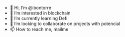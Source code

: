 - 👋 Hi, I’m @ibontorre
- 👀 I’m interested in blockchain
- 🌱 I’m currently learning Defi
- 💞️ I’m looking to collaborate on projects with potencial
- 📫 How to reach me, mailme

<!---
ibontorre1/ibontorre1 is a ✨ special ✨ repository because its `README.md` (this file) appears on your GitHub profile.
You can click the Preview link to take a look at your changes.
--->
